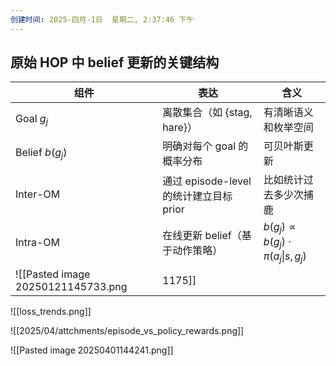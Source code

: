 ```yaml
---
创建时间: 2025-四月-1日  星期二, 2:37:46 下午
---
```



## 原始 HOP 中 belief 更新的关键结构

| 组件              | 表达                             | 含义                                            |
| --------------- | ------------------------------ | --------------------------------------------- |
| Goal $g_j$      | 离散集合（如 {stag, hare}）           | 有清晰语义和枚举空间                                    |
| Belief $b(g_j)$ | 明确对每个 goal 的概率分布               | 可贝叶斯更新                                        |
| Inter-OM        | 通过 episode-level 的统计建立目标 prior | 比如统计过去多少次捕鹿                                   |
| Intra-OM        | 在线更新 belief（基于动作策略）            | $b(g_j) \propto b(g_j) \cdot \pi(a_j\|s,g_j)$ |
![[Pasted image 20250121145733.png|1175]]










![[loss_trends.png]]

![[2025/04/attchments/episode_vs_policy_rewards.png]]


![[Pasted image 20250401144241.png]]